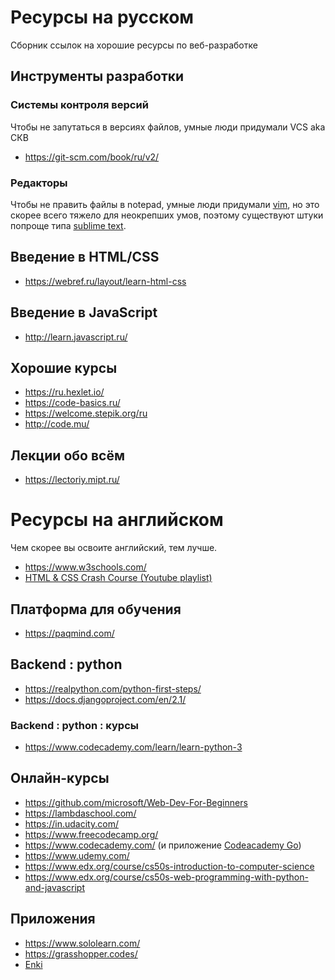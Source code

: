 # Ресурсы на русском
Сборник ссылок на хорошие ресурсы по веб-разработке

## Инструменты разработки

### Системы контроля версий
Чтобы не запутаться в версиях файлов, умные люди придумали VCS aka СКВ
- https://git-scm.com/book/ru/v2/

### Редакторы
Чтобы не править файлы в notepad, умные люди придумали [vim](https://www.vim.org/), но это скорее всего тяжело для неокрепших умов, поэтому существуют штуки попроще типа [sublime text](https://www.sublimetext.com/).

## Введение в HTML/CSS
- https://webref.ru/layout/learn-html-css

## Введение в JavaScript
- http://learn.javascript.ru/

## Хорошие курсы
- https://ru.hexlet.io/
- https://code-basics.ru/
- https://welcome.stepik.org/ru
- http://code.mu/

## Лекции обо всём
- https://lectoriy.mipt.ru/

# Ресурсы на английском
Чем скорее вы освоите английский, тем лучше.
- https://www.w3schools.com/
- [HTML & CSS Crash Course (Youtube playlist)](https://www.youtube.com/playlist?reload=9&list=PLillGF-RfqbZTASqIqdvm1R5mLrQq79CU)

## Платформа для обучения
- https://paqmind.com/

## Backend : python
- https://realpython.com/python-first-steps/
- https://docs.djangoproject.com/en/2.1/

### Backend : python : курсы
- https://www.codecademy.com/learn/learn-python-3

## Онлайн-курсы
- https://github.com/microsoft/Web-Dev-For-Beginners
- https://lambdaschool.com/
- https://in.udacity.com/
- https://www.freecodecamp.org/
- https://www.codecademy.com/ (и приложение [Codeacademy Go](https://news.codecademy.com/codecademy-go-faq/))
- https://www.udemy.com/
- https://www.edx.org/course/cs50s-introduction-to-computer-science
- https://www.edx.org/course/cs50s-web-programming-with-python-and-javascript

## Приложения
- https://www.sololearn.com/
- https://grasshopper.codes/
- [Enki](https://play.google.com/store/apps/details?id=com.enki.insights&hl=ru)

